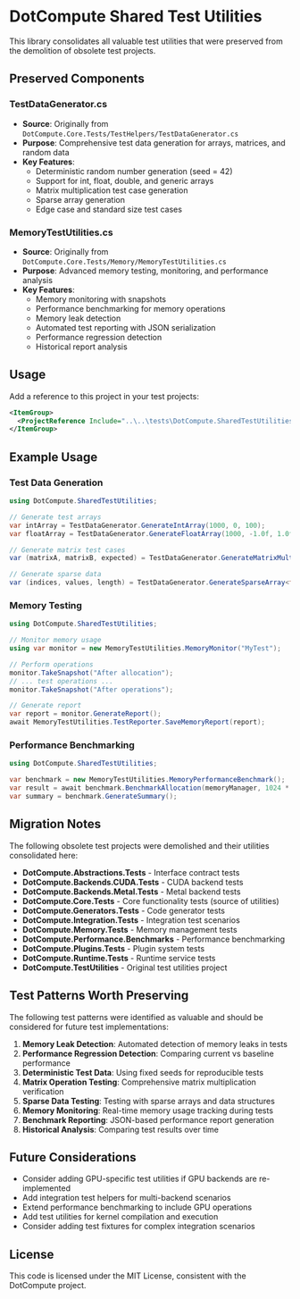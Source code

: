 # DotCompute Shared Test Utilities

This library consolidates all valuable test utilities that were preserved from the demolition of obsolete test projects.

## Preserved Components

### TestDataGenerator.cs
- **Source**: Originally from `DotCompute.Core.Tests/TestHelpers/TestDataGenerator.cs`
- **Purpose**: Comprehensive test data generation for arrays, matrices, and random data
- **Key Features**:
  - Deterministic random number generation (seed = 42)
  - Support for int, float, double, and generic arrays
  - Matrix multiplication test case generation
  - Sparse array generation
  - Edge case and standard size test cases

### MemoryTestUtilities.cs
- **Source**: Originally from `DotCompute.Core.Tests/Memory/MemoryTestUtilities.cs`
- **Purpose**: Advanced memory testing, monitoring, and performance analysis
- **Key Features**:
  - Memory monitoring with snapshots
  - Performance benchmarking for memory operations
  - Memory leak detection
  - Automated test reporting with JSON serialization
  - Performance regression detection
  - Historical report analysis

## Usage

Add a reference to this project in your test projects:

```xml
<ItemGroup>
  <ProjectReference Include="..\..\tests\DotCompute.SharedTestUtilities\DotCompute.SharedTestUtilities.csproj" />
</ItemGroup>
```

## Example Usage

### Test Data Generation
```csharp
using DotCompute.SharedTestUtilities;

// Generate test arrays
var intArray = TestDataGenerator.GenerateIntArray(1000, 0, 100);
var floatArray = TestDataGenerator.GenerateFloatArray(1000, -1.0f, 1.0f);

// Generate matrix test cases
var (matrixA, matrixB, expected) = TestDataGenerator.GenerateMatrixMultiplicationTestCase(10, 10, 10);

// Generate sparse data
var (indices, values, length) = TestDataGenerator.GenerateSparseArray<float>(1000, 0.9, () => Random.Next());
```

### Memory Testing
```csharp
using DotCompute.SharedTestUtilities;

// Monitor memory usage
using var monitor = new MemoryTestUtilities.MemoryMonitor("MyTest");

// Perform operations
monitor.TakeSnapshot("After allocation");
// ... test operations ...
monitor.TakeSnapshot("After operations");

// Generate report
var report = monitor.GenerateReport();
await MemoryTestUtilities.TestReporter.SaveMemoryReport(report);
```

### Performance Benchmarking
```csharp
using DotCompute.SharedTestUtilities;

var benchmark = new MemoryTestUtilities.MemoryPerformanceBenchmark();
var result = await benchmark.BenchmarkAllocation(memoryManager, 1024 * 1024, 100);
var summary = benchmark.GenerateSummary();
```

## Migration Notes

The following obsolete test projects were demolished and their utilities consolidated here:

- **DotCompute.Abstractions.Tests** - Interface contract tests
- **DotCompute.Backends.CUDA.Tests** - CUDA backend tests  
- **DotCompute.Backends.Metal.Tests** - Metal backend tests
- **DotCompute.Core.Tests** - Core functionality tests (source of utilities)
- **DotCompute.Generators.Tests** - Code generator tests
- **DotCompute.Integration.Tests** - Integration test scenarios
- **DotCompute.Memory.Tests** - Memory management tests
- **DotCompute.Performance.Benchmarks** - Performance benchmarking
- **DotCompute.Plugins.Tests** - Plugin system tests
- **DotCompute.Runtime.Tests** - Runtime service tests
- **DotCompute.TestUtilities** - Original test utilities project

## Test Patterns Worth Preserving

The following test patterns were identified as valuable and should be considered for future test implementations:

1. **Memory Leak Detection**: Automated detection of memory leaks in tests
2. **Performance Regression Detection**: Comparing current vs baseline performance
3. **Deterministic Test Data**: Using fixed seeds for reproducible tests
4. **Matrix Operation Testing**: Comprehensive matrix multiplication verification
5. **Sparse Data Testing**: Testing with sparse arrays and data structures
6. **Memory Monitoring**: Real-time memory usage tracking during tests
7. **Benchmark Reporting**: JSON-based performance report generation
8. **Historical Analysis**: Comparing test results over time

## Future Considerations

- Consider adding GPU-specific test utilities if GPU backends are re-implemented
- Add integration test helpers for multi-backend scenarios
- Extend performance benchmarking to include GPU operations
- Add test utilities for kernel compilation and execution
- Consider adding test fixtures for complex integration scenarios

## License

This code is licensed under the MIT License, consistent with the DotCompute project.